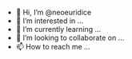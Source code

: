 - 👋 Hi, I’m @neoeuridice
- 👀 I’m interested in ...
- 🌱 I’m currently learning ...
- 💞️ I’m looking to collaborate on ...
- 📫 How to reach me ...

<!---
neoeuridice/neoeuridice is a ✨ special ✨ repository because its `README.md` (this file) appears on your GitHub profile.
You can click the Preview link to take a look at your changes.
--->
